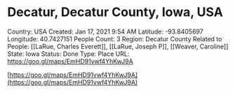 # Decatur, Decatur County, Iowa, USA

Country: USA
Created: Jan 17, 2021 9:54 AM
Latitude: -93.8405697
Longitude: 40.7427151
People Count: 3
Region: Decatur County
Related to People: [[LaRue, Charles Everett]], [[LaRue, Joseph P]], [[Weaver, Caroline]]
State: Iowa
Status: Done
Type: Place
URL: https://goo.gl/maps/EmHD91vwf4YhKwJ9A

[https://goo.gl/maps/EmHD91vwf4YhKwJ9A](https://goo.gl/maps/EmHD91vwf4YhKwJ9A)